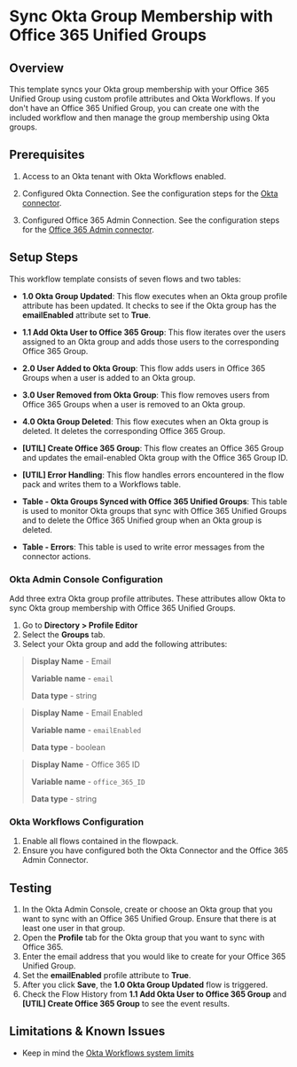 # Sync Okta Group Membership with Office 365 Unified Groups

## Overview

This template syncs your Okta group membership with your Office 365 Unified Group using custom profile attributes and Okta Workflows. If you don't have an Office 365 Unified Group, you can create one with the included workflow and then manage the group membership using Okta groups.

## Prerequisites

1. Access to an Okta tenant with Okta Workflows enabled.

2. Configured Okta Connection. See the configuration steps for the [Okta connector](https://help.okta.com/okta_help.htm?type=wf&id=ext-okta).

3. Configured Office 365 Admin Connection. See the configuration steps for the [Office 365 Admin connector](https://help.okta.com/okta_help.htm?type=wf&id=ext-office365admin-misc-authorization).

## Setup Steps

This workflow template consists of seven flows and two tables:

* **1.0 Okta Group Updated**: This flow executes when an Okta group profile attribute has been updated. It checks to see if the Okta group has the **emailEnabled** attribute set to **True**.

* **1.1 Add Okta User to Office 365 Group**: This flow iterates over the users assigned to an Okta group and adds those users to the corresponding Office 365 Group.

* **2.0 User Added to Okta Group**: This flow adds users in Office 365 Groups when a user is added to an Okta group.

* **3.0 User Removed from Okta Group**: This flow removes users from Office 365 Groups when a user is removed to an Okta group.

* **4.0 Okta Group Deleted**: This flow executes when an Okta group is deleted. It deletes the corresponding Office 365 Group.

* **\[UTIL\] Create Office 365 Group**: This flow creates an Office 365 Group and updates the email-enabled Okta group with the Office 365 Group ID.

* **\[UTIL\] Error Handling**: This flow handles errors encountered in the flow pack and writes them to a Workflows table.

* **Table - Okta Groups Synced with Office 365 Unified Groups**: This table is used to monitor Okta groups that sync with Office 365 Unified Groups and to delete the Office 365 Unified group when an Okta group is deleted.

* **Table - Errors**: This table is used to write error messages from the connector actions.

### Okta Admin Console Configuration

Add three extra Okta group profile attributes. These attributes allow Okta to sync Okta group membership with Office 365 Unified Groups.

1. Go to **Directory > Profile Editor**
1. Select the **Groups** tab.
1. Select your Okta group and add the following attributes:

> **Display Name** - Email
>
> **Variable name** - `email`
>
> **Data type** - string

>
> **Display Name** - Email Enabled
>
> **Variable name** - `emailEnabled`
>
> **Data type** - boolean

> **Display Name** - Office 365 ID  
>
> **Variable name** - `office_365_ID`
>
> **Data type** - string

### Okta Workflows Configuration

1. Enable all flows contained in the flowpack.
2. Ensure you have configured both the Okta Connector and the Office 365 Admin Connector.

## Testing

1. In the Okta Admin Console, create or choose an Okta group that you want to sync with an Office 365 Unified Group. Ensure that there is at least one user in that group.
1. Open the **Profile** tab for the Okta group that you want to sync with Office 365.
1. Enter the email address that you would like to create for your Office 365 Unified Group.
1. Set the **emailEnabled** profile attribute to **True**.
1. After you click **Save**, the **1.0 Okta Group Updated** flow is triggered.
1. Check the Flow History from **1.1 Add Okta User to Office 365 Group** and **\[UTIL\] Create Office 365 Group** to see the event results.

## Limitations & Known Issues

* Keep in mind the [Okta Workflows system limits](https://help.okta.com/okta_help.htm?type=wf&id=ext-workflows-system-limits)
